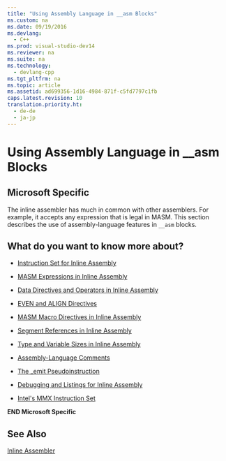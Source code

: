 ```yaml
---
title: "Using Assembly Language in __asm Blocks"
ms.custom: na
ms.date: 09/19/2016
ms.devlang: 
  - C++
ms.prod: visual-studio-dev14
ms.reviewer: na
ms.suite: na
ms.technology: 
  - devlang-cpp
ms.tgt_pltfrm: na
ms.topic: article
ms.assetid: ad699356-1d16-4984-871f-c5fd7797c1fb
caps.latest.revision: 10
translation.priority.ht: 
  - de-de
  - ja-jp
---
```

# Using Assembly Language in __asm Blocks
## Microsoft Specific  
 The inline assembler has much in common with other assemblers. For example, it accepts any expression that is legal in MASM. This section describes the use of assembly-language features in `__asm` blocks.  
  
## What do you want to know more about?  
  
-   [Instruction Set for Inline Assembly](../vs140/Instruction-Set-for-Inline-Assembly.md)  
  
-   [MASM Expressions in Inline Assembly](../vs140/MASM-Expressions-in-Inline-Assembly.md)  
  
-   [Data Directives and Operators in Inline Assembly](../vs140/Data-Directives-and-Operators-in-Inline-Assembly.md)  
  
-   [EVEN and ALIGN Directives](../vs140/EVEN-and-ALIGN-Directives.md)  
  
-   [MASM Macro Directives in Inline Assembly](../vs140/MASM-Macro-Directives-in-Inline-Assembly.md)  
  
-   [Segment References in Inline Assembly](../vs140/Segment-References-in-Inline-Assembly.md)  
  
-   [Type and Variable Sizes in Inline Assembly](../vs140/Type-and-Variable-Sizes-in-Inline-Assembly.md)  
  
-   [Assembly-Language Comments](../vs140/Assembly-Language-Comments.md)  
  
-   [The _emit Pseudoinstruction](../vs140/_emit-Pseudoinstruction.md)  
  
-   [Debugging and Listings for Inline Assembly](../vs140/Debugging-and-Listings-for-Inline-Assembly.md)  
  
-   [Intel's MMX Instruction Set](../vs140/Intel-s-MMX-Instruction-Set.md)  
  
 **END Microsoft Specific**  
  
## See Also  
 [Inline Assembler](../vs140/Inline-Assembler.md)